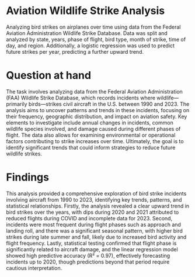 # Aviation Wildlife Strike Analysis 
Analyzing bird strikes on airplanes over time using data from the Federal Aviation Administration Wildlife Strike Database. Data was split and analyzed by state, years, phase of flight, bird type, month of strike, time of day, and region. Additionally, a logistic regression was used to predict future strikes per year, predicting a further upward trend. 



# Question at hand
The task involves analyzing data from the Federal Aviation Administration (FAA) Wildlife Strike Database, which records incidents where wildlife—primarily birds—strikes civil aircraft in the U.S. between 1990 and 2023. The analysis aims to uncover patterns and trends in these incidents, focusing on their frequency, geographic distribution, and impact on aviation safety. Key elements to investigate include annual changes in incidents, common wildlife species involved, and damage caused during different phases of flight. The data also allows for examining environmental or operational factors contributing to strike increases over time. Ultimately, the goal is to identify significant trends that could inform strategies to reduce future wildlife strikes.


# Findings
This analysis provided a comprehensive exploration of bird strike incidents involving aircraft from 1990 to 2023, identifying key trends, patterns, and statistical relationships. Firstly, the analysis revealed a clear upward trend in bird strikes over the years, with dips during 2020 and 2021 attributed to reduced flights during COVID and incomplete data for 2023. Second, incidents were most frequent during flight phases such as approach and landing roll, and there was a significant seasonal pattern, with higher bird strikes during late summer and fall, likely due to increased bird activity and flight frequency. Lastly, statistical testing confirmed that flight phase is significantly related to aircraft damage, and the linear regression model showed high predictive accuracy (R² = 0.97), effectively forecasting incidents up to 2020, though predictions beyond that period require cautious interpretation.
